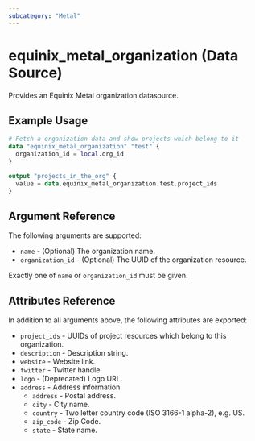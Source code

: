 ```yaml
---
subcategory: "Metal"
---
```


# equinix_metal_organization (Data Source)

Provides an Equinix Metal organization datasource.

## Example Usage

```terraform
# Fetch a organization data and show projects which belong to it
data "equinix_metal_organization" "test" {
  organization_id = local.org_id
}

output "projects_in_the_org" {
  value = data.equinix_metal_organization.test.project_ids
}
```

## Argument Reference

The following arguments are supported:

* `name` - (Optional) The organization name.
* `organization_id` - (Optional) The UUID of the organization resource.

Exactly one of `name` or `organization_id` must be given.

## Attributes Reference

In addition to all arguments above, the following attributes are exported:

* `project_ids` - UUIDs of project resources which belong to this organization.
* `description` - Description string.
* `website` - Website link.
* `twitter` - Twitter handle.
* `logo` - (Deprecated) Logo URL.
* `address` - Address information
  * `address` - Postal address.
  * `city` - City name.
  * `country` - Two letter country code (ISO 3166-1 alpha-2), e.g. US.
  * `zip_code` - Zip Code.
  * `state` - State name.
